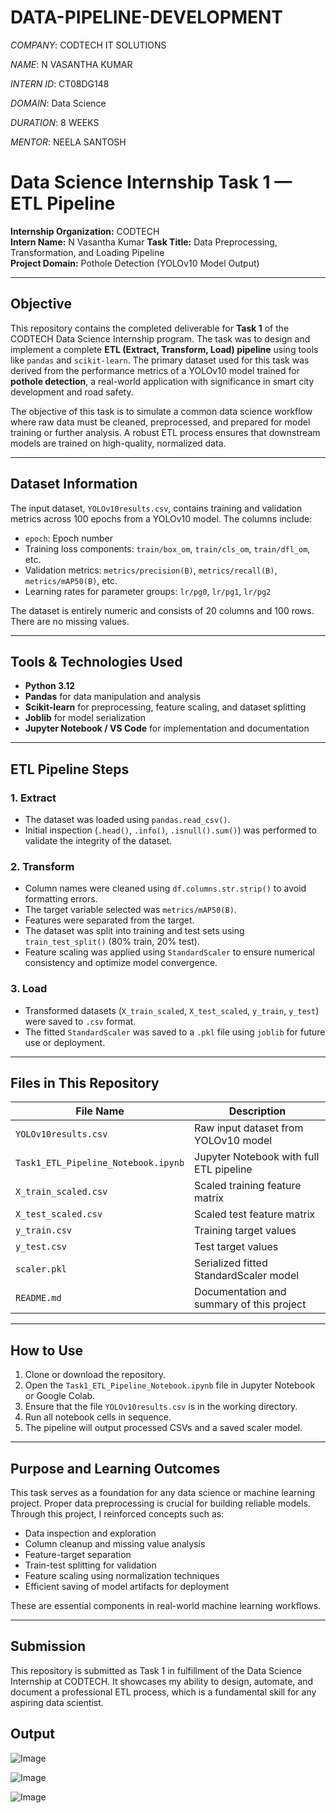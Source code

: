 # DATA-PIPELINE-DEVELOPMENT

*COMPANY*: CODTECH IT SOLUTIONS

*NAME*: N VASANTHA KUMAR

*INTERN ID*: CT08DG148

*DOMAIN*: Data Science

*DURATION*: 8 WEEKS

*MENTOR*: NEELA SANTOSH


# Data Science Internship Task 1 — ETL Pipeline

**Internship Organization:** CODTECH  
**Intern Name:** N Vasantha Kumar 
**Task Title:** Data Preprocessing, Transformation, and Loading Pipeline  
**Project Domain:** Pothole Detection (YOLOv10 Model Output)  

---

## Objective

This repository contains the completed deliverable for **Task 1** of the CODTECH Data Science Internship program. The task was to design and implement a complete **ETL (Extract, Transform, Load) pipeline** using tools like `pandas` and `scikit-learn`. The primary dataset used for this task was derived from the performance metrics of a YOLOv10 model trained for **pothole detection**, a real-world application with significance in smart city development and road safety.

The objective of this task is to simulate a common data science workflow where raw data must be cleaned, preprocessed, and prepared for model training or further analysis. A robust ETL process ensures that downstream models are trained on high-quality, normalized data.

---

## Dataset Information

The input dataset, `YOLOv10results.csv`, contains training and validation metrics across 100 epochs from a YOLOv10 model. The columns include:

- `epoch`: Epoch number
- Training loss components: `train/box_om`, `train/cls_om`, `train/dfl_om`, etc.
- Validation metrics: `metrics/precision(B)`, `metrics/recall(B)`, `metrics/mAP50(B)`, etc.
- Learning rates for parameter groups: `lr/pg0`, `lr/pg1`, `lr/pg2`

The dataset is entirely numeric and consists of 20 columns and 100 rows. There are no missing values.

---

## Tools & Technologies Used

- **Python 3.12**
- **Pandas** for data manipulation and analysis
- **Scikit-learn** for preprocessing, feature scaling, and dataset splitting
- **Joblib** for model serialization
- **Jupyter Notebook / VS Code** for implementation and documentation

---

## ETL Pipeline Steps

### 1. Extract
- The dataset was loaded using `pandas.read_csv()`.
- Initial inspection (`.head()`, `.info()`, `.isnull().sum()`) was performed to validate the integrity of the dataset.

### 2. Transform
- Column names were cleaned using `df.columns.str.strip()` to avoid formatting errors.
- The target variable selected was `metrics/mAP50(B)`.
- Features were separated from the target.
- The dataset was split into training and test sets using `train_test_split()` (80% train, 20% test).
- Feature scaling was applied using `StandardScaler` to ensure numerical consistency and optimize model convergence.

### 3. Load
- Transformed datasets (`X_train_scaled`, `X_test_scaled`, `y_train`, `y_test`) were saved to `.csv` format.
- The fitted `StandardScaler` was saved to a `.pkl` file using `joblib` for future use or deployment.

---

## Files in This Repository

| File Name                    | Description                                      |
|------------------------------|--------------------------------------------------|
| `YOLOv10results.csv`         | Raw input dataset from YOLOv10 model             |
| `Task1_ETL_Pipeline_Notebook.ipynb` | Jupyter Notebook with full ETL pipeline      |
| `X_train_scaled.csv`         | Scaled training feature matrix                   |
| `X_test_scaled.csv`          | Scaled test feature matrix                       |
| `y_train.csv`                | Training target values                           |
| `y_test.csv`                 | Test target values                               |
| `scaler.pkl`                 | Serialized fitted StandardScaler model           |
| `README.md`                  | Documentation and summary of this project        |

---

## How to Use

1. Clone or download the repository.
2. Open the `Task1_ETL_Pipeline_Notebook.ipynb` file in Jupyter Notebook or Google Colab.
3. Ensure that the file `YOLOv10results.csv` is in the working directory.
4. Run all notebook cells in sequence.
5. The pipeline will output processed CSVs and a saved scaler model.

---

## Purpose and Learning Outcomes

This task serves as a foundation for any data science or machine learning project. Proper data preprocessing is crucial for building reliable models. Through this project, I reinforced concepts such as:

- Data inspection and exploration
- Column cleanup and missing value analysis
- Feature-target separation
- Train-test splitting for validation
- Feature scaling using normalization techniques
- Efficient saving of model artifacts for deployment

These are essential components in real-world machine learning workflows.

---

## Submission

This repository is submitted as Task 1 in fulfillment of the Data Science Internship at CODTECH. It showcases my ability to design, automate, and document a professional ETL process, which is a fundamental skill for any aspiring data scientist.

## Output 

![Image](https://github.com/user-attachments/assets/ddda8635-7879-4d35-8c63-98dfe893f285)

![Image](https://github.com/user-attachments/assets/efe9e5d2-fe12-4efd-a0aa-dab65b06e7d9)

![Image](https://github.com/user-attachments/assets/95aa8bfc-3fa5-4004-b0b1-9e44155f24a8)
